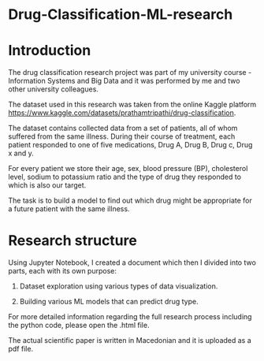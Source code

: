# Drug-Classification-ML-research

<h1>Introduction</h1>

The drug classification research project was part of my university course - Information Systems and Big Data and it was performed by me and two other university colleagues. 

The dataset used in this research was taken from the online Kaggle platform https://www.kaggle.com/datasets/prathamtripathi/drug-classification.

The dataset contains collected data from a set of patients, all of whom suffered from the same illness. During their course of treatment, each patient responded to one of five medications, Drug A, Drug B, Drug c, Drug x and y.

For every patient we store their age, sex, blood pressure (BP), cholesterol level, sodium to potassium ratio and the type of drug they responded to which is also our target.

The task is to build a model to find out which drug might be appropriate for a future patient with the same illness.

<h1>Research structure</h1>
Using Jupyter Notebook, I created a document which then I divided into two parts, each with its own purpose:

1. Dataset exploration using various types of data visualization.

2. Building various ML models that can predict drug type.

For more detailed information regarding the full research process including the python code, please open the .html file.

The actual scientific paper is written in Macedonian and it is uploaded as a pdf file.

